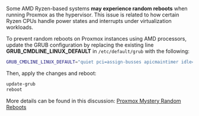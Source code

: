 Some AMD Ryzen-based systems **may experience random reboots** when running Proxmox as the hypervisor. This issue is related to how certain Ryzen CPUs handle power states and interrupts under virtualization workloads.

To prevent random reboots on Proxmox instances using AMD processors, update the GRUB configuration by replacing the existing line **GRUB_CMDLINE_LINUX_DEFAULT** in `/etc/default/grub` with the following:

```sh
GRUB_CMDLINE_LINUX_DEFAULT="quiet pci=assign-busses apicmaintimer idle=poll reboot=cold,hard"
```

Then, apply the changes and reboot:

```sh
update-grub
reboot
```

More details can be found in this discussion: [Proxmox Mystery Random Reboots](https://forum.proxmox.com/threads/proxmox-mystery-random-reboots.125001/)